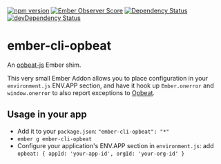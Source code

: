 [![npm version](https://badge.fury.io/js/ember-cli-opbeat.svg)](https://badge.fury.io/js/ember-cli-opbeat)
[![Ember Observer Score](https://emberobserver.com/badges/ember-cli-opbeat.svg)](https://emberobserver.com/addons/ember-cli-opbeat)
[![Dependency Status](https://david-dm.org/ecraft/ember-cli-opbeat.svg)](https://david-dm.org/ecraft/ember-cli-opbeat)
[![devDependency Status](https://david-dm.org/ecraft/ember-cli-opbeat/dev-status.svg)](https://david-dm.org/ecraft/ember-cli-opbeat?type=dev)


# ember-cli-opbeat

An [opbeat-js](https://opbeat.com/docs/articles/get-started-with-javascript/) Ember shim.

This very small Ember Addon allows you to place configuration in your `environment.js` ENV.APP section, and have it hook up `Ember.onerror` and `window.onerror` to also report exceptions to [Opbeat](https://opbeat.com).

## Usage in your app

- Add it to your `package.json`: `"ember-cli-opbeat": "*"`
- `ember g ember-cli-opbeat`
- Configure your application's ENV.APP section in  `environment.js`: add `opbeat: { appId: 'your-app-id', orgId: 'your-org-id' }`

